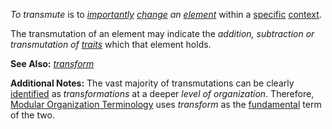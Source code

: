 *To transmute* is to *[importantly](https://github.com/gcassel/Modular-Organization-Terminology/blob/master/terms/importance.md) [change](https://github.com/gcassel/Modular-Organization-Terminology/blob/master/terms/change.md) an [element](https://github.com/gcassel/Modular-Organization-Terminology/blob/master/terms/element.md)* within a [specific](https://github.com/gcassel/Modular-Organization-Terminology/blob/master/terms/specific.md) [context](https://github.com/gcassel/Modular-Organization-Terminology/blob/master/terms/context.md).

The transmutation of an element may indicate the *addition, subtraction or transmutation of [traits](https://github.com/gcassel/Modular-Organization-Terminology/blob/master/terms/trait.md)* which that element holds.

**See Also:** *[transform](https://github.com/gcassel/Modular-Organization-Terminology/blob/master/terms/transmute.md)*  

**Additional Notes:**  The vast majority of transmutations can be clearly [identified](https://github.com/gcassel/Modular-Organization-Terminology/blob/master/terms/identify.md) as *transformations* at a deeper *level of organization*.  Therefore, [Modular Organization Terminology](https://github.com/gcassel/Modular-Organization-Terminology/) uses *transform* as the [fundamental](https://github.com/gcassel/Modular-Organization-Terminology/blob/master/terms/base.md) term of the two.
